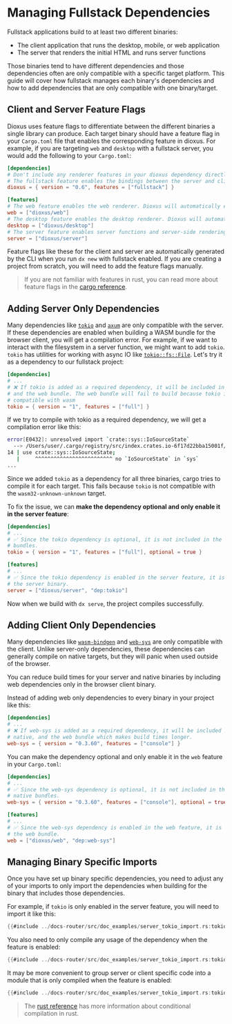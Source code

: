 # Managing Fullstack Dependencies

Fullstack applications build to at least two different binaries:
- The client application that runs the desktop, mobile, or web application
- The server that renders the initial HTML and runs server functions

Those binaries tend to have different dependencies and those dependencies often are only compatible with a specific target platform. This guide will cover how fullstack manages each binary's dependencies and how to add dependencies that are only compatible with one binary/target.

## Client and Server Feature Flags

Dioxus uses feature flags to differentiate between the different binaries a single library can produce. Each target binary should have a feature flag in your `Cargo.toml` file that enables the corresponding feature in dioxus. For example, if you are targeting `web` and `desktop` with a fullstack server, you would add the following to your `Cargo.toml`:

```toml
[dependencies]
# Don't include any renderer features in your dioxus dependency directly. They will be added in feature flags.
# The fullstack feature enables the bindings between the server and client without enabling a specific binary target.
dioxus = { version = "0.6", features = ["fullstack"] }

[features]
# The web feature enables the web renderer. Dioxus will automatically enable the feature you define that activates `dioxus/web` when building the client WASM bundle.
web = ["dioxus/web"]
# The desktop feature enables the desktop renderer. Dioxus will automatically enable the feature you define that activates `dioxus/desktop` when building the client native bundle.
desktop = ["dioxus/desktop"]
# The server feature enables server functions and server-side rendering. Dioxus will automatically enable the feature you define that activates `dioxus/server` when building the server binary.
server = ["dioxus/server"]
```

Feature flags like these for the client and server are automatically generated by the CLI when you run `dx new` with fullstack enabled. If you are creating a project from scratch, you will need to add the feature flags manually.

> If you are not familiar with features in rust, you can read more about feature flags in the [cargo reference](https://doc.rust-lang.org/cargo/reference/features.html).

## Adding Server Only Dependencies

Many dependencies like [`tokio`](https://docs.rs/tokio/latest/tokio/index.html) and [`axum`](https://docs.rs/axum/latest/axum/index.html) are only compatible with the server. If these dependencies are enabled when building a WASM bundle for the browser client, you will get a compilation error. For example, if we want to interact with the filesystem in a server function, we might want to add `tokio`. `tokio` has utilities for working with async IO like [`tokio::fs::File`](https://docs.rs/tokio/latest/tokio/fs/struct.File.html). Let's try it as a dependency to our fullstack project:

```toml
[dependencies]
# ...
# ❌ If tokio is added as a required dependency, it will be included in both the server
# and the web bundle. The web bundle will fail to build because tokio is not
# compatible with wasm
tokio = { version = "1", features = ["full"] }
```

If we try to compile with tokio as a required dependency, we will get a compilation error like this:

```sh
error[E0432]: unresolved import `crate::sys::IoSourceState`
  --> /Users/user/.cargo/registry/src/index.crates.io-6f17d22bba15001f/mio-1.0.2/src   |source.rs:14:5
14 | use crate::sys::IoSourceState;
   |     ^^^^^^^^^^^^^^^^^^^^^^^^^ no `IoSourceState` in `sys`
...
```

Since we added `tokio` as a dependency for all three binaries, cargo tries to compile it for each target. This fails because `tokio` is not compatible with the `wasm32-unknown-unknown` target.

To fix the issue, we can **make the dependency optional and only enable it in the server feature**:

```toml
[dependencies]
# ...
# ✅ Since the tokio dependency is optional, it is not included in the web and desktop
# bundles.
tokio = { version = "1", features = ["full"], optional = true }

[features]
# ...
# ✅ Since the tokio dependency is enabled in the server feature, it is included in
# the server binary.
server = ["dioxus/server", "dep:tokio"]
```

Now when we build with `dx serve`, the project compiles successfully.

## Adding Client Only Dependencies

Many dependencies like [`wasm-bindgen`](https://docs.rs/wasm-bindgen/latest/wasm_bindgen/index.html) and [`web-sys`](https://docs.rs/web-sys/latest/web_sys/index.html) are only compatible with the client. Unlike server-only dependencies, these dependencies can generally compile on native targets, but they will panic when used outside of the browser.


You can reduce build times for your server and native binaries by including web dependencies only in the browser client binary.

Instead of adding web only dependencies to every binary in your project like this:
```toml
[dependencies]
# ...
# ❌ If web-sys is added as a required dependency, it will be included in the server,
# native, and the web bundle which makes build times longer.
web-sys = { version = "0.3.60", features = ["console"] }
```

You can make the dependency optional and only enable it in the `web` feature in your `Cargo.toml`:
```toml
[dependencies]
# ...
# ✅ Since the web-sys dependency is optional, it is not included in the server and
# native bundles.
web-sys = { version = "0.3.60", features = ["console"], optional = true }

[features]
# ...
# ✅ Since the web-sys dependency is enabled in the web feature, it is included in
# the web bundle.
web = ["dioxus/web", "dep:web-sys"]
```

## Managing Binary Specific Imports

Once you have set up binary specific dependencies, you need to adjust any of your imports to only import the dependencies when building for the binary that includes those dependencies.


For example, if `tokio` is only enabled in the server feature, you will need to import it like this:
```rust
{{#include ../docs-router/src/doc_examples/server_tokio_import.rs:tokio_import}}
```

You also need to only compile any usage of the dependency when the feature is enabled:
```rust
{{#include ../docs-router/src/doc_examples/server_tokio_import.rs:tokio_usage}}
```

It may be more convenient to group server or client specific code into a module that is only compiled when the feature is enabled:
```rust
{{#include ../docs-router/src/doc_examples/server_tokio_import.rs:tokio_module}}
```

> The [rust reference](https://doc.rust-lang.org/reference/conditional-compilation.html) has more information about conditional compilation in rust.
